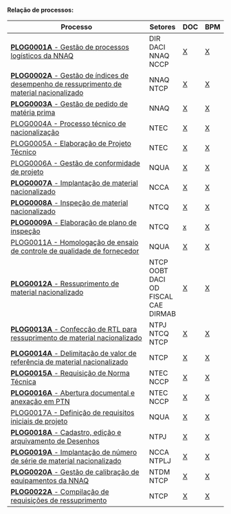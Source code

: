 **Relação de processos:**

| Processo | Setores | DOC | BPM |
| ---      | ---     | --- | --- |
| [**PLOG0001A** - Gestão de processos logísticos da NNAQ](PLOG0001A.pdf) | DIR <br> DACI <br> NNAQ <br> NCCP | [X](PLOG0001A.docx) | [X](PLOG0001A.bpm) |
| [**PLOG0002A** - Gestão de índices de desempenho de ressuprimento de material nacionalizado](PLOG0002A.pdf) | NNAQ <br> NTCP | [X](PLOG0002A.docx) | [X](PLOG0002A.bpm) |
| [**PLOG0003A** - Gestão de pedido de matéria prima](PLOG0003A.pdf) | NNAQ     | [X](PLOG0003A.docx) | [X](PLOG0003A.bpm) |
| [PLOG0004A - Processo técnico de nacionalização](PLOG0004A.pdf) | NTEC | [X](PLOG0004A.docx) | [X](PLOG0004A.bpm) |
| [PLOG0005A - Elaboração de Projeto Técnico](PLOG0005A.pdf) | NTEC | [X](PLOG0005A.docx) | [X](PLOG0005A.bpm) |
| [PLOG0006A - Gestão de conformidade de projeto](PLOG0006A.pdf) | NQUA | [X](PLOG0006A.docx) | [X](PLOG0006A.bpm) |
| [**PLOG0007A** - Implantação de material nacionalizado](PLOG0007A.pdf) | NCCA | [X](PLOG0007A.docx) | [X](PLOG0007A.bpm) |
| [**PLOG0008A** - Inspeção de material nacionalizado](PLOG0008A.pdf) | NTCQ | [X](PLOG0008A.docx) | [X](PLOG0008A.bpm) |
| [**PLOG0009A** - Elaboração de plano de inspeção](PLOG0009A.pdf) | NTCQ | [x](PLOG0009A.docx) | [X](PLOG0009A.bpm) |
| [PLOG0011A - Homologação de ensaio de controle de qualidade de fornecedor](PLOG0011A.pdf) | NQUA | [X](PLOG0011A.docx) | [X](PLOG0011A.bpm) |
| [**PLOG0012A** - Ressuprimento de material nacionalizado](PLOG0012A.pdf) | NTCP <br> OOBT <br> DACI <br> OD <br> FISCAL <br> CAE <br> DIRMAB | [X](PLOG0012A.docx) | [X](PLOG0012A.bpm) |
| [**PLOG0013A** - Confecção de RTL para ressuprimento de material nacionalizado](PLOG0013A.pdf) | NTPJ <br> NTCQ <br> NTCP  | [X](PLOG0013A.docx) | [X](PLOG0013A.bpm) | 
| [**PLOG0014A** - Delimitação de valor de referência de material nacionalizado](PLOG0014A.pdf) | NTCP | [X](PLOG0014A.docx) | [X](PLOG0014A.bpm) |
| [**PLOG0015A** - Requisição de Norma Técnica](PLOG0015A.pdf) | NTEC <br> NCCP | [X](PLOG0015A.docx) | [X](PLOG0015A.bpm) |
| [**PLOG0016A** - Abertura documental e anexação em PTN](PLOG0016A.pdf) | NTEC <br> NCCP | [X](PLOG0016A.docx) | [X](PLOG0016A.bpm) |
| [PLOG0017A - Definição de requisitos iniciais de projeto](PLOG0017A.pdf) | NQUA | [X](PLOG0017A.docx) | [X](PLOG0017A.bpm) |
| [**PLOG0018A** - Cadastro, edição e arquivamento de Desenhos](PLOG0018A.pdf) | NTPJ | [X](PLOG0018A.docx) | [X](PLOG0018A.bpm) |
| [**PLOG0019A** - Implantação de número de série de material nacionalizado](PLOG0019A.pdf) | NCCA <br> NTPLJ | [X](PLOG0019A.docx) | [X](PLOG0019A.bpm) |
| [**PLOG0020A** - Gestão de calibração de equipamentos da NNAQ](PLOG0020A.pdf) | NTDM <br> NTCP | [X](PLOG0020A.docx) | [X](PLOG0020A.bpm) |
| [**PLOG0022A** - Compilação de requisições de ressuprimento](PLOG0022A.pdf) | NTCP | [X](PLOG0022A.docx) | [X](PLOG0022A.bpm) |
